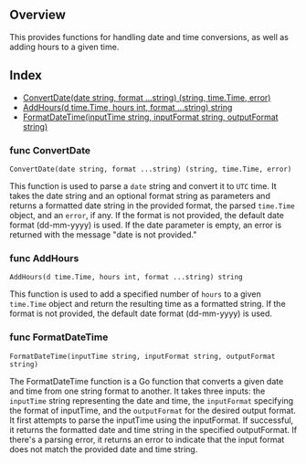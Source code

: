 ## Overview
This provides functions for handling date and time conversions, as well as adding hours to a given time.

## Index
- [ConvertDate(date string, format ...string) (string, time.Time, error)](#func-ConvertDate)
- [AddHours(d time.Time, hours int, format ...string) string](#func-AddHours)
- [FormatDateTime(inputTime string, inputFormat string, outputFormat string)](#func-FormatDateTime)

### func ConvertDate

    ConvertDate(date string, format ...string) (string, time.Time, error)

This function is used to parse a `date` string and convert it to `UTC` time. It takes the date string and an optional format string as parameters and returns a formatted date string in the provided format, the parsed `time.Time` object, and an `error`, if any. If the format is not provided, the default date format (dd-mm-yyyy) is used. If the date parameter is empty, an error is returned with the message "date is not provided."

### func AddHours

    AddHours(d time.Time, hours int, format ...string) string

This function is used to add a specified number of `hours` to a given `time.Time` object and return the resulting time as a formatted string. If the format is not provided, the default date format (dd-mm-yyyy) is used.

### func FormatDateTime

    FormatDateTime(inputTime string, inputFormat string, outputFormat string)

The FormatDateTime function is a Go function that converts a given date and time from one string format to another. It takes three inputs: the `inputTime` string representing the date and time, the `inputFormat` specifying the format of inputTime, and the `outputFormat` for the desired output format. It first attempts to parse the inputTime using the inputFormat. If successful, it returns the formatted date and time string in the specified outputFormat. If there's a parsing error, it returns an error to indicate that the input format does not match the provided date and time string.